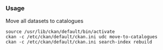 ### Usage

Move all datasets to catalogues
```
source /usr/lib/ckan/default/bin/activate
ckan -c /etc/ckan/default/ckan.ini udc move-to-catalogues
ckan -c /etc/ckan/default/ckan.ini search-index rebuild
```
